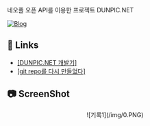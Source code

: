 네오플 오픈 API를 이용한 프로젝트 DUNPIC.NET

[![Blog](https://img.shields.io/badge/blog-jihunhong.github.io-brightgreen.svg)](https://jihunhong.github.io/)

## 🔗 Links

- [[DUNPIC.NET 개발기]](https://jihunhong.github.io/11/22/dunpic.net-%EA%B0%9C%EB%B0%9C%EA%B8%B0/)
- [[git repo를 다시 만들었다]](blank)

## 📷 ScreenShot

<center>![기록1](/img/0.PNG)</center>
